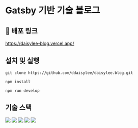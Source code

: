 # Gatsby 기반 기술 블로그

## 📌 배포 링크

https://daisylee-blog.vercel.app/

## 설치 및 실행

```shell
git clone https://github.com/ddaisylee/daisylee.blog.git
```

```shell
npm install

npm run develop
```

## 기술 스택

<div>
  <img src="https://img.shields.io/badge/TypeScript-3178C6?style=for-the-badge&logo=TypeScript&logoColor=white"/></a>
  <img src="https://img.shields.io/badge/React-0088CC?style=for-the-badge&logo=React&logoColor=white"/></a>
  <img src="https://img.shields.io/badge/Gatsby-663399?style=for-the-badge&logo=Gatsby&logoColor=white"/></a>
  <img src="https://img.shields.io/badge/Graph QL-E10098?style=for-the-badge&logo=graphql&logoColor=white" />
<img src="https://img.shields.io/badge/Emotion-DB7093?style=for-the-badge&logo=Emotion&logoColor=white"/></a>
